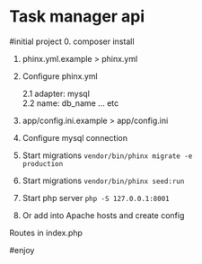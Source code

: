 # Task manager api

#initial project
0. composer install
1. phinx.yml.example > phinx.yml
2. Configure phinx.yml
    
    2.1 adapter: mysql\
    2.2 name: db_name ... etc
    
3. app/config.ini.example > app/config.ini
4. Configure mysql connection
5. Start migrations <code>vendor/bin/phinx migrate -e production</code>
5. Start migrations <code>vendor/bin/phinx seed:run</code>
6. Start php server <code>php -S 127.0.0.1:8001</code>
7. Or add into Apache hosts and create config

Routes in index.php

#enjoy
